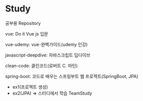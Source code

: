 # Study
공부용 Repository

vue: Do it Vue js 입문 

vue-udemy: vue-완벽가이드(udemy 인강)

javascript-deepdive: 자바스크립트 딥다이브

clean-code: 클린코드(로버트 C. 마틴)



spring-boot: 코드로 배우는 스프링부트 웹 프로젝트(SpringBoot, JPA) 
  - ex1(프로젝트 생성) 
  - ex2(JPA)
    => 스터디에서 학습 TeamStudy
